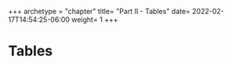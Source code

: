 +++
archetype = "chapter"
title= "Part II - Tables"
date= 2022-02-17T14:54:25-06:00
weight= 1
+++

# Tables